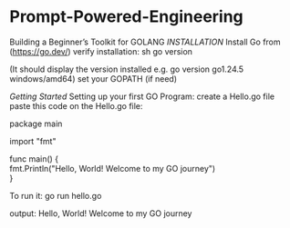 # Prompt-Powered-Engineering
Building a Beginner’s Toolkit for GOLANG
*INSTALLATION*
Install Go from (https://go.dev/)
verify installation:
sh
  go version

(It should display the version installed e.g. go version go1.24.5 windows/amd64)
set your GOPATH (if need)

*Getting Started*
Setting up your first GO Program:
create a Hello.go file
paste this code on the Hello.go file:

package main  

import "fmt"  

func main() {  
    fmt.Println("Hello, World! Welcome to my GO journey")  
}

To run it:
go run hello.go

output:
 Hello, World! Welcome to my GO journey



